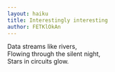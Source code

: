```yaml
---
layout: haiku
title: Interestingly interesting
author: FETKlOkAn
---
```


Data streams like rivers,<br>
Flowing through the silent night,<br>
Stars in circuits glow.<br>

